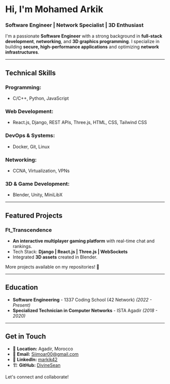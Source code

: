 # Hi, I'm Mohamed Arkik

### Software Engineer | Network Specialist | 3D Enthusiast

I'm a passionate **Software Engineer** with a strong background in **full-stack development**, **networking**, and **3D graphics programming**. I specialize in building **secure, high-performance applications** and optimizing **network infrastructures**.

---

## Technical Skills

### Programming:
- C/C++, Python, JavaScript

### Web Development:
- React.js, Django, REST APIs, Three.js, HTML, CSS, Tailwind CSS

### DevOps & Systems:
- Docker, Git, Linux

### Networking:
- CCNA, Virtualization, VPNs

### 3D & Game Development:
- Blender, Unity, MiniLibX

---

## Featured Projects

### Ft_Transcendence
- **An interactive multiplayer gaming platform** with real-time chat and rankings.
- Tech Stack: **Django | React.js | Three.js | WebSockets**
- Integrated **3D assets** created in Blender.

More projects available on my repositories! 🚀

---

## Education

- **Software Engineering** - 1337 Coding School (42 Network) *(2022 - Present)*
- **Specialized Technician in Computer Networks** - ISTA Agadir *(2018 - 2020)*

---

## Get in Touch

- 📍 **Location:** Agadir, Morocco
- 📧 **Email:** [Siimoar00@gmail.com](mailto:Siimoar00@gmail.com)
- 💼 **LinkedIn:** [markik42](https://linkedin.com/in/markik42)
- 🏗 **GitHub:** [DivineSean](https://github.com/DivineSean)

Let's connect and collaborate!

